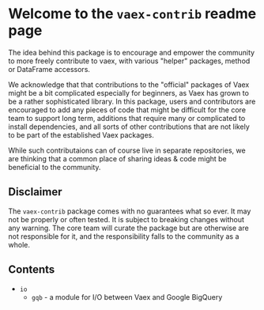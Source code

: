 # Welcome to the `vaex-contrib` readme page

The idea behind this package is to encourage and empower the community to more freely contribute to vaex, with various "helper" packages, method or DataFrame accessors.

We acknowledge that that contributions to the "official" packages of Vaex might be a bit complicated especially for beginners, as Vaex has grown to be a rather sophisticated library. In this package, users and contributors are encouraged to add any pieces of code that might be difficult for the core team to support long term, additions that require many or complicated to install dependencies, and all sorts of other contributions that are not likely to be part of the established Vaex packages.

While such contributaions can of course live in separate repositories, we are thinking that a common place of sharing ideas \& code might be beneficial to the community.

## Disclaimer

The `vaex-contrib` package comes with no guarantees what so ever. It may not be properly or often tested. It is subject to breaking changes without any warning. The core team will curate the package but are otherwise are not responsible for it, and the responsibility falls to the community as a whole.

## Contents

- `io`
    - `gqb` - a module for I/O between Vaex and Google BigQuery